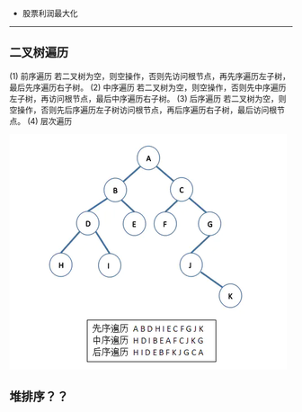 

- 股票利润最大化



---

## 二叉树遍历

(1) 前序遍历 若二叉树为空，则空操作，否则先访问根节点，再先序遍历左子树，最后先序遍历右子树。 
(2) 中序遍历 若二叉树为空，则空操作，否则先中序遍历左子树，再访问根节点，最后中序遍历右子树。
(3) 后序遍历 若二叉树为空，则空操作，否则先后序遍历左子树访问根节点，再后序遍历右子树，最后访问根节点。
(4) 层次遍历 

![](img/2021-03-26-18-56-17.png)


## 堆排序？？





